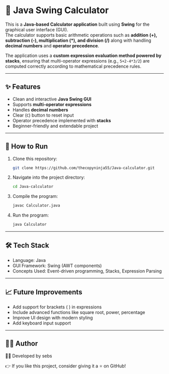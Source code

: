 # 🧮 Java Swing Calculator

This is a **Java-based Calculator application** built using **Swing** for the graphical user interface (GUI).  
The calculator supports basic arithmetic operations such as **addition (+), subtraction (-), multiplication (*), and division (/)** along with handling **decimal numbers** and **operator precedence**.  

The application uses a **custom expression evaluation method powered by stacks**, ensuring that multi-operator expressions (e.g., `5+2-4*3/2`) are computed correctly according to mathematical precedence rules.

---

## ✨ Features
- Clean and interactive **Java Swing GUI**
- Supports **multi-operator expressions**
- Handles **decimal numbers**
- Clear (`C`) button to reset input
- Operator precedence implemented with **stacks**
- Beginner-friendly and extendable project

---

## 🚀 How to Run

1. Clone this repository:
   ```bash
   git clone https://github.com/thecopyninja55/Java-calculator.git
2. Navigate into the project directory:
   ```bash
   cd Java-calculator
3. Compile the program:
   ```bash
   javac Calculator.java
5. Run the program:
   ```bash
   java Calculator

---

## 🛠️ Tech Stack
- Language: Java
- GUI Framework: Swing (AWT components)
- Concepts Used: Event-driven programming, Stacks, Expression Parsing

---

## 📈 Future Improvements
- Add support for brackets ( ) in expressions
- Include advanced functions like square root, power, percentage
- Improve UI design with modern styling
- Add keyboard input support

---

## 👨‍💻 Author
🧑‍🚀 Developed by sebs

👉 If you like this project, consider giving it a ⭐ on GitHub!
